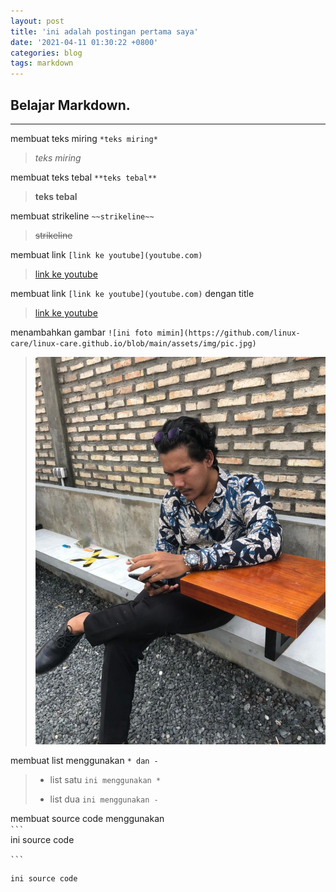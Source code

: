 ```yaml
---
layout: post
title: 'ini adalah postingan pertama saya'
date: '2021-04-11 01:30:22 +0800'
categories: blog
tags: markdown
---
```


## Belajar Markdown.
---

membuat teks miring  `*teks miring*`
> *teks miring* 

membuat teks tebal `**teks tebal**`
> **teks tebal**

membuat strikeline `~~strikeline~~`
> ~~strikeline~~

membuat link `[link ke youtube](youtube.com)`
> [link ke youtube](youtube.com)

membuat link `[link ke youtube](youtube.com)` dengan title
> [link ke youtube](youtube.com "lets go")

menambahkan gambar `![ini foto mimin](https://github.com/linux-care/linux-care.github.io/blob/main/assets/img/pic.jpg)`
>![ini foto mimin](https://github.com/linux-care/linux-care.github.io/blob/main/assets/img/pic.jpg)

membuat list menggunakan `* dan -`
>* list satu `ini menggunakan *`
>- list dua `ini menggunakan -`

membuat source code menggunakan  
` ``` ` </br>
     ini source code</br>
     
` ``` `

```
ini source code
```